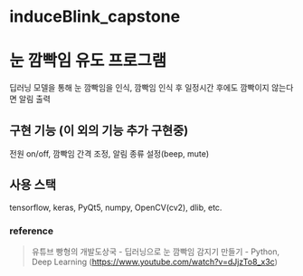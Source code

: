 # induceBlink_capstone
# 눈 깜빡임 유도 프로그램
딥러닝 모델을 통해 눈 깜빡임을 인식, 깜빡임 인식 후 일정시간 후에도 깜빡이지 않는다면 알림 출력

## 구현 기능 (이 외의 기능 추가 구현중)
전원 on/off, 깜빡임 간격 조정, 알림 종류 설정(beep, mute)

## 사용 스택
tensorflow, keras, PyQt5, numpy, OpenCV(cv2), dlib, etc.


### reference
> 유튜브 빵형의 개발도상국 - 딥러닝으로 눈 깜빡임 감지기 만들기 - Python, Deep Learning (https://www.youtube.com/watch?v=dJjzTo8_x3c)




